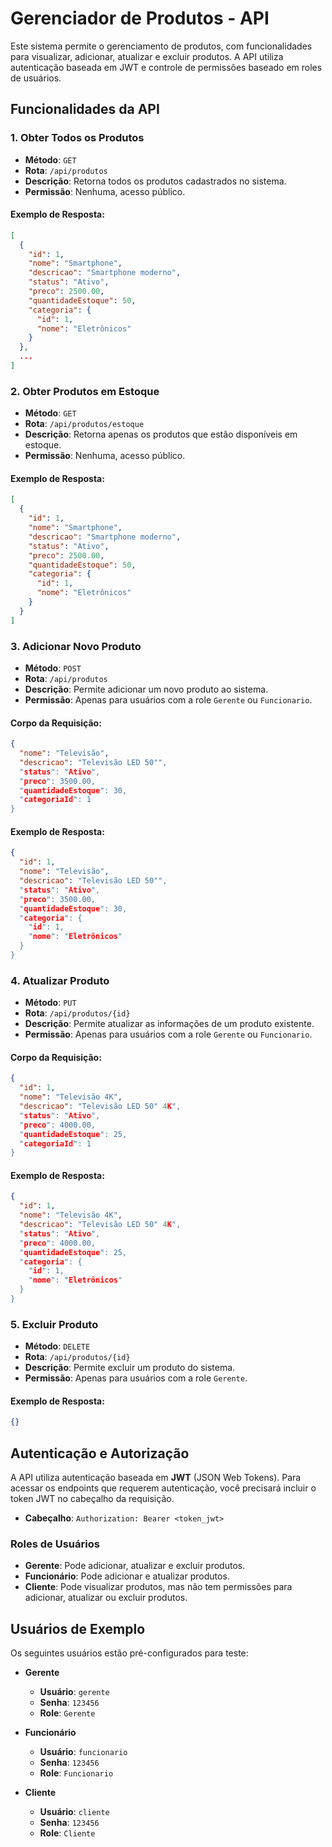 
# Gerenciador de Produtos - API

Este sistema permite o gerenciamento de produtos, com funcionalidades para visualizar, adicionar, atualizar e excluir produtos. A API utiliza autenticação baseada em JWT e controle de permissões baseado em roles de usuários.

## Funcionalidades da API

### 1. **Obter Todos os Produtos**
- **Método**: `GET`
- **Rota**: `/api/produtos`
- **Descrição**: Retorna todos os produtos cadastrados no sistema.
- **Permissão**: Nenhuma, acesso público.

#### Exemplo de Resposta:

```json
[
  {
    "id": 1,
    "nome": "Smartphone",
    "descricao": "Smartphone moderno",
    "status": "Ativo",
    "preco": 2500.00,
    "quantidadeEstoque": 50,
    "categoria": {
      "id": 1,
      "nome": "Eletrônicos"
    }
  },
  ...
]
```

### 2. **Obter Produtos em Estoque**
- **Método**: `GET`
- **Rota**: `/api/produtos/estoque`
- **Descrição**: Retorna apenas os produtos que estão disponíveis em estoque.
- **Permissão**: Nenhuma, acesso público.

#### Exemplo de Resposta:

```json
[
  {
    "id": 1,
    "nome": "Smartphone",
    "descricao": "Smartphone moderno",
    "status": "Ativo",
    "preco": 2500.00,
    "quantidadeEstoque": 50,
    "categoria": {
      "id": 1,
      "nome": "Eletrônicos"
    }
  }
]
```

### 3. **Adicionar Novo Produto**
- **Método**: `POST`
- **Rota**: `/api/produtos`
- **Descrição**: Permite adicionar um novo produto ao sistema.
- **Permissão**: Apenas para usuários com a role `Gerente` ou `Funcionario`.

#### Corpo da Requisição:

```json
{
  "nome": "Televisão",
  "descricao": "Televisão LED 50"",
  "status": "Ativo",
  "preco": 3500.00,
  "quantidadeEstoque": 30,
  "categoriaId": 1
}
```

#### Exemplo de Resposta:

```json
{
  "id": 1,
  "nome": "Televisão",
  "descricao": "Televisão LED 50"",
  "status": "Ativo",
  "preco": 3500.00,
  "quantidadeEstoque": 30,
  "categoria": {
    "id": 1,
    "nome": "Eletrônicos"
  }
}
```

### 4. **Atualizar Produto**
- **Método**: `PUT`
- **Rota**: `/api/produtos/{id}`
- **Descrição**: Permite atualizar as informações de um produto existente.
- **Permissão**: Apenas para usuários com a role `Gerente` ou `Funcionario`.

#### Corpo da Requisição:

```json
{
  "id": 1,
  "nome": "Televisão 4K",
  "descricao": "Televisão LED 50" 4K",
  "status": "Ativo",
  "preco": 4000.00,
  "quantidadeEstoque": 25,
  "categoriaId": 1
}
```

#### Exemplo de Resposta:

```json
{
  "id": 1,
  "nome": "Televisão 4K",
  "descricao": "Televisão LED 50" 4K",
  "status": "Ativo",
  "preco": 4000.00,
  "quantidadeEstoque": 25,
  "categoria": {
    "id": 1,
    "nome": "Eletrônicos"
  }
}
```

### 5. **Excluir Produto**
- **Método**: `DELETE`
- **Rota**: `/api/produtos/{id}`
- **Descrição**: Permite excluir um produto do sistema.
- **Permissão**: Apenas para usuários com a role `Gerente`.

#### Exemplo de Resposta:

```json
{}
```

## Autenticação e Autorização

A API utiliza autenticação baseada em **JWT** (JSON Web Tokens). Para acessar os endpoints que requerem autenticação, você precisará incluir o token JWT no cabeçalho da requisição.

- **Cabeçalho**: `Authorization: Bearer <token_jwt>`
  
### Roles de Usuários

- **Gerente**: Pode adicionar, atualizar e excluir produtos.
- **Funcionário**: Pode adicionar e atualizar produtos.
- **Cliente**: Pode visualizar produtos, mas não tem permissões para adicionar, atualizar ou excluir produtos.

## Usuários de Exemplo

Os seguintes usuários estão pré-configurados para teste:

- **Gerente**
  - **Usuário**: `gerente`
  - **Senha**: `123456`
  - **Role**: `Gerente`
  
- **Funcionário**
  - **Usuário**: `funcionario`
  - **Senha**: `123456`
  - **Role**: `Funcionario`
  
- **Cliente**
  - **Usuário**: `cliente`
  - **Senha**: `123456`
  - **Role**: `Cliente`
